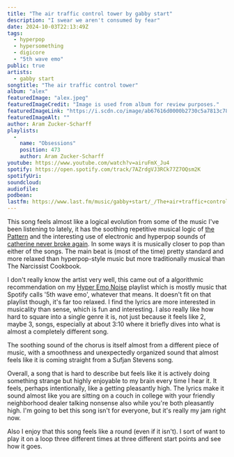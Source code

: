 ```yaml
---
title: "The air traffic control tower by gabby start"
description: "I swear we aren't consumed by fear"
date: 2024-10-03T22:13:49Z
tags:
  - hyperpop
  - hypersomething
  - digicore
  - "5th wave emo"
public: true
artists:
  - gabby start
songtitle: "The air traffic control tower"
album: "alex"
featuredImage: "alex.jpeg"
featuredImageCredit: "Image is used from album for review purposes."
featuredImageLink: "https://i.scdn.co/image/ab67616d0000b2730c5a7813c7804338695ee479"
featuredImageAlt: ""
author: Aram Zucker-Scharff
playlists:
  -
    name: "Obsessions"
    position: 473
    author: Aram Zucker-Scharff
youtube: https://www.youtube.com/watch?v=airuFmX_Ju4
spotify: https://open.spotify.com/track/7AZrdgVJ3RCk77Z7OQsm2K
spotifyUri: 
soundcloud:
audiofile:
podbean:
lastfm: https://www.last.fm/music/gabby+start/_/The+air+traffic+control+tower
---
```


This song feels almost like a logical evolution from some of the music I've been listening to lately, it has the soothing repetitive musical logic of [the Pattern](https://songobsessed.com/songs/the-pattern-by-the-narcissist-cookbook/) and the interesting use of electronic and hyperpop sounds of [catherine never broke again](https://songobsessed.com/songs/catherine-never-broke-again-by-saoirse-dream/). In some ways it is musically closer to pop than either of the songs. The main beat is (most of the time) pretty standard and more relaxed than hyperpop-style music but more traditionally musical than The Narcissist Cookbook. 

I don't really know the artist very well, this came out of a algorithmic recommendation on my [Hyper Emo Noise](https://open.spotify.com/playlist/5359cLeAX40tJUS4ysDOlm?si=75052b75c8d94301) playlist which is mostly music that Spotify calls '5th wave emo', whatever that means. It doesn't fit on that playlist though, it's far too relaxed. I find the lyrics are more interested in musicality than sense, which is fun and interesting. I also really like how hard to square into a single genre it is, not just because it feels like 2, maybe 3, songs, especially at about 3:10 where it briefly dives into what is almost a completely different song. 

The soothing sound of the chorus is itself almost from a different piece of music, with a smoothness and unexpectedly organized sound that almost feels like it is coming straight from a Sufjan Stevens song. 

Overall, a song that is hard to describe but feels like it is actively doing something strange but highly enjoyable to my brain every time I hear it. It feels, perhaps intentionally, like a getting pleasantly high. The lyrics make it sound almost like you are sitting on a couch in college with your friendly neighborhood dealer talking nonsense also while you're both pleasantly high. I'm going to bet this song isn't for everyone, but it's really my jam right now. 

Also I enjoy that this song feels like a round (even if it isn't). I sort of want to play it on a loop three different times at three different start points and see how it goes. 
